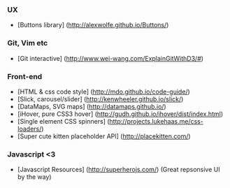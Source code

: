 ### UX

* [Buttons library] (http://alexwolfe.github.io/Buttons/)

### Git, Vim etc

* [Git interactive] (http://www.wei-wang.com/ExplainGitWithD3/#)

### Front-end

* [HTML & css code style] (http://mdo.github.io/code-guide/)
* [Slick, carousel/slider] (http://kenwheeler.github.io/slick/)
* [DataMaps, SVG maps] (http://datamaps.github.io/)
* [iHover, pure CSS3 hover] (http://gudh.github.io/ihover/dist/index.html)
* [Single element CSS spinners] (http://projects.lukehaas.me/css-loaders/)
* [Super cute kitten placeholder API] (http://placekitten.com/)

### Javascript <3

* [Javascript Resources] (http://superherojs.com/) 
(Great repsonsive UI by the way)
